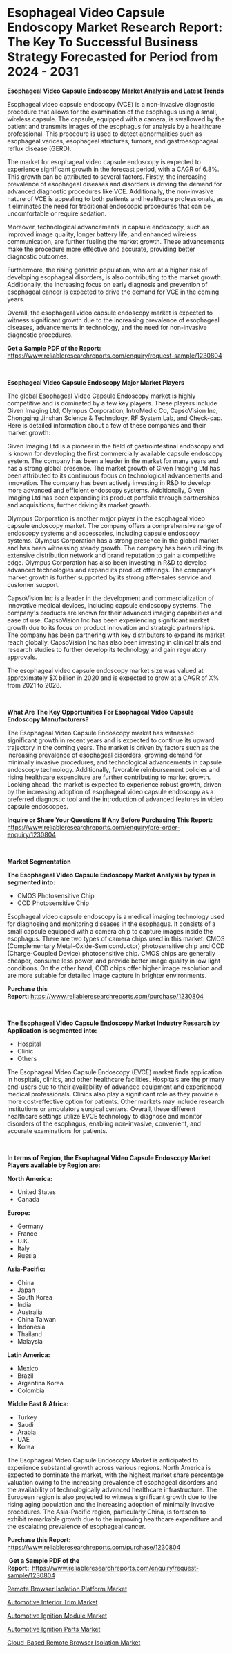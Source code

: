 <p><h1>Esophageal Video Capsule Endoscopy Market Research Report: The Key To Successful Business Strategy Forecasted for Period from 2024 - 2031</h1></p><p><strong>Esophageal Video Capsule Endoscopy Market Analysis and Latest Trends</strong></p>
<p><p>Esophageal video capsule endoscopy (VCE) is a non-invasive diagnostic procedure that allows for the examination of the esophagus using a small, wireless capsule. The capsule, equipped with a camera, is swallowed by the patient and transmits images of the esophagus for analysis by a healthcare professional. This procedure is used to detect abnormalities such as esophageal varices, esophageal strictures, tumors, and gastroesophageal reflux disease (GERD).</p><p>The market for esophageal video capsule endoscopy is expected to experience significant growth in the forecast period, with a CAGR of 6.8%. This growth can be attributed to several factors. Firstly, the increasing prevalence of esophageal diseases and disorders is driving the demand for advanced diagnostic procedures like VCE. Additionally, the non-invasive nature of VCE is appealing to both patients and healthcare professionals, as it eliminates the need for traditional endoscopic procedures that can be uncomfortable or require sedation.</p><p>Moreover, technological advancements in capsule endoscopy, such as improved image quality, longer battery life, and enhanced wireless communication, are further fueling the market growth. These advancements make the procedure more effective and accurate, providing better diagnostic outcomes.</p><p>Furthermore, the rising geriatric population, who are at a higher risk of developing esophageal disorders, is also contributing to the market growth. Additionally, the increasing focus on early diagnosis and prevention of esophageal cancer is expected to drive the demand for VCE in the coming years.</p><p>Overall, the esophageal video capsule endoscopy market is expected to witness significant growth due to the increasing prevalence of esophageal diseases, advancements in technology, and the need for non-invasive diagnostic procedures.</p></p>
<p><strong>Get a Sample PDF of the Report:&nbsp;</strong> <a href="https://www.reliableresearchreports.com/enquiry/request-sample/1230804">https://www.reliableresearchreports.com/enquiry/request-sample/1230804</a></p>
<p>&nbsp;</p>
<p><strong>Esophageal Video Capsule Endoscopy Major Market Players</strong></p>
<p><p>The global Esophageal Video Capsule Endoscopy market is highly competitive and is dominated by a few key players. These players include Given Imaging Ltd, Olympus Corporation, IntroMedic Co, CapsoVision Inc, Chongqing Jinshan Science & Technology, RF System Lab, and Check-cap. Here is detailed information about a few of these companies and their market growth:</p><p>Given Imaging Ltd is a pioneer in the field of gastrointestinal endoscopy and is known for developing the first commercially available capsule endoscopy system. The company has been a leader in the market for many years and has a strong global presence. The market growth of Given Imaging Ltd has been attributed to its continuous focus on technological advancements and innovation. The company has been actively investing in R&D to develop more advanced and efficient endoscopy systems. Additionally, Given Imaging Ltd has been expanding its product portfolio through partnerships and acquisitions, further driving its market growth.</p><p>Olympus Corporation is another major player in the esophageal video capsule endoscopy market. The company offers a comprehensive range of endoscopy systems and accessories, including capsule endoscopy systems. Olympus Corporation has a strong presence in the global market and has been witnessing steady growth. The company has been utilizing its extensive distribution network and brand reputation to gain a competitive edge. Olympus Corporation has also been investing in R&D to develop advanced technologies and expand its product offerings. The company's market growth is further supported by its strong after-sales service and customer support.</p><p>CapsoVision Inc is a leader in the development and commercialization of innovative medical devices, including capsule endoscopy systems. The company's products are known for their advanced imaging capabilities and ease of use. CapsoVision Inc has been experiencing significant market growth due to its focus on product innovation and strategic partnerships. The company has been partnering with key distributors to expand its market reach globally. CapsoVision Inc has also been investing in clinical trials and research studies to further develop its technology and gain regulatory approvals.</p><p>The esophageal video capsule endoscopy market size was valued at approximately $X billion in 2020 and is expected to grow at a CAGR of X% from 2021 to 2028.</p></p>
<p>&nbsp;</p>
<p><strong>What Are The Key Opportunities For Esophageal Video Capsule Endoscopy Manufacturers?</strong></p>
<p><p>The Esophageal Video Capsule Endoscopy market has witnessed significant growth in recent years and is expected to continue its upward trajectory in the coming years. The market is driven by factors such as the increasing prevalence of esophageal disorders, growing demand for minimally invasive procedures, and technological advancements in capsule endoscopy technology. Additionally, favorable reimbursement policies and rising healthcare expenditure are further contributing to market growth. Looking ahead, the market is expected to experience robust growth, driven by the increasing adoption of esophageal video capsule endoscopy as a preferred diagnostic tool and the introduction of advanced features in video capsule endoscopes.</p></p>
<p><strong>Inquire or Share Your Questions If Any Before Purchasing This Report:</strong> <a href="https://www.reliableresearchreports.com/enquiry/pre-order-enquiry/1230804">https://www.reliableresearchreports.com/enquiry/pre-order-enquiry/1230804</a></p>
<p>&nbsp;</p>
<p><strong>Market Segmentation</strong></p>
<p><strong>The Esophageal Video Capsule Endoscopy Market Analysis by types is segmented into:</strong></p>
<p><ul><li>CMOS Photosensitive Chip</li><li>CCD Photosensitive Chip</li></ul></p>
<p><p>Esophageal video capsule endoscopy is a medical imaging technology used for diagnosing and monitoring diseases in the esophagus. It consists of a small capsule equipped with a camera chip to capture images inside the esophagus. There are two types of camera chips used in this market: CMOS (Complementary Metal-Oxide-Semiconductor) photosensitive chip and CCD (Charge-Coupled Device) photosensitive chip. CMOS chips are generally cheaper, consume less power, and provide better image quality in low light conditions. On the other hand, CCD chips offer higher image resolution and are more suitable for detailed image capture in brighter environments.</p></p>
<p><strong>Purchase this Report:&nbsp;</strong><a href="https://www.reliableresearchreports.com/purchase/1230804">https://www.reliableresearchreports.com/purchase/1230804</a></p>
<p>&nbsp;</p>
<p><strong>The Esophageal Video Capsule Endoscopy Market Industry Research by Application is segmented into:</strong></p>
<p><ul><li>Hospital</li><li>Clinic</li><li>Others</li></ul></p>
<p><p>The Esophageal Video Capsule Endoscopy (EVCE) market finds application in hospitals, clinics, and other healthcare facilities. Hospitals are the primary end-users due to their availability of advanced equipment and experienced medical professionals. Clinics also play a significant role as they provide a more cost-effective option for patients. Other markets may include research institutions or ambulatory surgical centers. Overall, these different healthcare settings utilize EVCE technology to diagnose and monitor disorders of the esophagus, enabling non-invasive, convenient, and accurate examinations for patients.</p></p>
<p>&nbsp;</p>
<p><strong>In terms of Region, the Esophageal Video Capsule Endoscopy Market Players available by Region are:</strong></p>
<p>
    <p> <strong> North America: </strong>
        <ul>
            <li>United States</li>
            <li>Canada</li>
        </ul>
        </p> 
    <p> <strong> Europe: </strong>
        <ul>
            <li>Germany</li>
            <li>France</li>
            <li>U.K.</li>
            <li>Italy</li>
            <li>Russia</li>
        </ul>
        </p> 
    <p> <strong> Asia-Pacific: </strong>
        <ul>
            <li>China</li>
            <li>Japan</li>
            <li>South Korea</li>
            <li>India</li>
            <li>Australia</li>
            <li>China Taiwan</li>
            <li>Indonesia</li>
            <li>Thailand</li>
            <li>Malaysia</li>
        </ul>
        </p> 
    <p> <strong> Latin America: </strong>
        <ul>
            <li>Mexico</li>
            <li>Brazil</li>
            <li>Argentina Korea</li>
            <li>Colombia</li>
        </ul>
        </p> 
    <p> <strong> Middle East & Africa: </strong>
        <ul>
            <li>Turkey</li>
            <li>Saudi</li>
            <li>Arabia</li>
            <li>UAE</li>
            <li>Korea</li>
        </ul>
    </p>
    </p>
<p><p>The Esophageal Video Capsule Endoscopy Market is anticipated to experience substantial growth across various regions. North America is expected to dominate the market, with the highest market share percentage valuation owing to the increasing prevalence of esophageal disorders and the availability of technologically advanced healthcare infrastructure. The European region is also projected to witness significant growth due to the rising aging population and the increasing adoption of minimally invasive procedures. The Asia-Pacific region, particularly China, is foreseen to exhibit remarkable growth due to the improving healthcare expenditure and the escalating prevalence of esophageal cancer.</p></p>
<p><strong>Purchase this Report: </strong><a href="https://www.reliableresearchreports.com/purchase/1230804">https://www.reliableresearchreports.com/purchase/1230804</a></p>
<p>&nbsp;<strong>Get a Sample PDF of the Report:&nbsp;&nbsp;</strong><a href="https://www.reliableresearchreports.com/enquiry/request-sample/1230804">https://www.reliableresearchreports.com/enquiry/request-sample/1230804</a></p>
<p><strong></strong></p>
<p><p><a href="https://github.com/PeterParrish5/Market-Research-Report-List-3/blob/main/remote-browser-isolation-platform-market.md">Remote Browser Isolation Platform Market</a></p><p><a href="https://medium.com/p/58a68c8339dd/edit">Automotive Interior Trim Market</a></p><p><a href="https://medium.com/p/1e72422a609a/edit">Automotive Ignition Module Market</a></p><p><a href="https://medium.com/p/750b91c146ab/edit">Automotive Ignition Parts Market</a></p><p><a href="https://github.com/WillieWoodard/Market-Research-Report-List-3/blob/main/cloud-based-remote-browser-isolation-market.md">Cloud-Based Remote Browser Isolation Market</a></p></p>